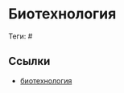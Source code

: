 # Биотехнология

Теги: #

## Ссылки

* [биотехнология](https://ru.wikipedia.org/wiki/%D0%91%D0%B8%D0%BE%D1%82%D0%B5%D1%85%D0%BD%D0%BE%D0%BB%D0%BE%D0%B3%D0%B8%D1%8F "Биотехнология")
